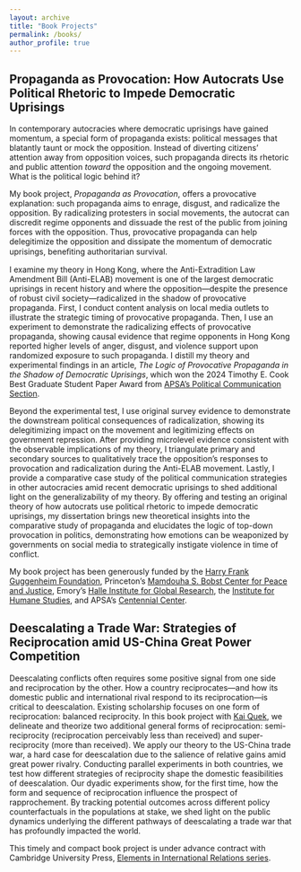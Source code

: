 ```yaml
---
layout: archive
title: "Book Projects"
permalink: /books/
author_profile: true
---
```


## Propaganda as Provocation: How Autocrats Use Political Rhetoric to Impede Democratic Uprisings

In contemporary autocracies where democratic uprisings have gained momentum, a special form of propaganda exists: political messages that blatantly taunt or mock the opposition. Instead of diverting citizens’ attention away from opposition voices, such propaganda directs its rhetoric and public attention *toward* the opposition and the ongoing movement. What is the political logic behind it?

My book project, *Propaganda as Provocation*, offers a provocative explanation: such propaganda aims to enrage, disgust, and radicalize the opposition. By radicalizing protesters in social movements, the autocrat can discredit regime opponents and dissuade the rest of the public from joining forces with the opposition. Thus, provocative propaganda can help delegitimize the opposition and dissipate the momentum of democratic uprisings, beneﬁting authoritarian survival.

I examine my theory in Hong Kong, where the Anti-Extradition Law Amendment Bill (Anti-ELAB) movement is one of the largest democratic uprisings in recent history and where the opposition—despite the presence of robust civil society—radicalized in the shadow of provocative propaganda. First, I conduct content analysis on local media outlets to illustrate the strategic timing of provocative propaganda. Then, I use an experiment to demonstrate the radicalizing effects of provocative propaganda, showing causal evidence that regime opponents in Hong Kong reported higher levels of anger, disgust, and violence support upon randomized exposure to such propaganda. I distill my theory and experimental findings in an article, *The Logic of Provocative Propaganda in the Shadow of Democratic Uprisings*, which won the 2024 Timothy E. Cook Best Graduate Student Paper Award from [APSA’s Political Communication Section](https://politicalcommunication.org).

Beyond the experimental test, I use original survey evidence to demonstrate the downstream political consequences of radicalization, showing its delegitimizing impact on the movement and legitimizing effects on government repression. After providing microlevel evidence consistent with the observable implications of my theory, I triangulate primary and secondary sources to qualitatively trace the opposition’s responses to provocation and radicalization during the Anti-ELAB movement. Lastly, I provide a comparative case study of the political communication strategies in other autocracies amid recent democratic uprisings to shed additional light on the generalizability of my theory. By offering and testing an original theory of how autocrats use political rhetoric to impede democratic uprisings, my dissertation brings new theoretical insights into the comparative study of propaganda and elucidates the logic of top-down provocation in politics, demonstrating how emotions can be weaponized by governments on social media to strategically instigate violence in time of conflict.

My book project has been generously funded by the [Harry Frank Guggenheim Foundation](https://www.hfg.org), Princeton’s [Mamdouha S. Bobst Center for Peace and Justice](https://bobst.princeton.edu), Emory’s [Halle Institute for Global Research](https://halle.emory.edu), the [Institute for Humane Studies](https://www.theihs.org), and APSA’s [Centennial Center](https://connect.apsanet.org/centennialcenter).

## Deescalating a Trade War: Strategies of Reciprocation amid US-China Great Power Competition

Deescalating conflicts often requires some positive signal from one side and reciprocation by the other. How a country reciprocates—and how its domestic public and international rival respond to its reciprocation—is critical to deescalation. Existing scholarship focuses on one form of reciprocation: balanced reciprocity. In this book project with [Kai Quek](https://ppaweb.hku.hk/f/quek), we delineate and theorize two additional general forms of reciprocation: semi-reciprocity (reciprocation perceivably less than received) and super-reciprocity (more than received). We apply our theory to the US-China trade war, a hard case for deescalation due to the salience of relative gains amid great power rivalry. Conducting parallel experiments in both countries, we test how different strategies of reciprocity shape the domestic feasibilities of deescalation. Our dyadic experiments show, for the first time, how the form and sequence of reciprocation influence the prospect of rapprochement. By tracking potential outcomes across different policy counterfactuals in the populations at stake, we shed light on the public dynamics underlying the different pathways of deescalating a trade war that has profoundly impacted the world.

This timely and compact book project is under advance contract with Cambridge University Press, [Elements in International Relations series](https://www.cambridge.org/core/publications/elements/international-relations).
